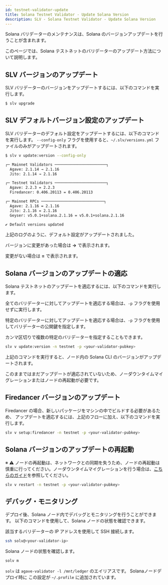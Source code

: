 ```yaml
---
id: testnet-validator-update
title: Solana Testnet Validator - Update Solana Version
description: SLV - Solana Testnet Validator - Update Solana Version
---
```


Solana バリデーターのメンテナンスは、Solana のバージョンアップデートを行うことが含まれます。

このページでは、Solana テストネットのバリデーターのアップデート方法について説明します。

## SLV バージョンのアップデート

SLV バリデーターのバージョンをアップデートするには、以下のコマンドを実行します。

```bash
$ slv upgrade
```

## SLV デフォルトバージョン設定のアップデート

SLV バリデーターのデフォルト設定をアップデートするには、以下のコマンドを実行します。
`--config-only` フラグを使用すると、`~/.slv/versions.yml` ファイルのみがアップデートされます。

```bash
$ slv v update:version --config-only

┌─ Mainnet Validators ───────────────────────┐
  Agave: 2.1.14 → 2.1.16
  Jito: 2.1.14 → 2.1.16

┌─ Testnet Validators ───────────────────────┐
  Agave: 2.2.3 = 2.2.3
  Firedancer: 0.406.20113 = 0.406.20113

┌─ Mainnet RPCs ────────────────────────────┐
  Agave: 2.1.16 = 2.1.16
  Jito: 2.1.16 = 2.1.16
  Geyser: v5.0.1+solana.2.1.16 = v5.0.1+solana.2.1.16

✔ Default versions updated
```

上記のログのように、デフォルト設定がアップデートされました。

バージョンに変更があった場合は **->** で表示されます。

変更がない場合は **=** で表示されます。

## Solana バージョンのアップデートの適応

Solana テストネットのアップデートを適応するには、以下のコマンドを実行します。

全てのバリデーターに対してアップデートを適応する場合は、`-p` フラグを使用せずに実行します。

特定のバリデーターに対してアップデートを適応する場合は、`-p` フラグを使用してバリデーターの公開鍵を指定します。

カンマ区切りで複数の特定のバリデーターを指定することもできます。

```bash
slv v update:version -n testnet -p <your-validator-pubkey> 
```

上記のコマンドを実行すると、ノード内の Solana CLI のバージョンがアップデートされます。

このままではまだアップデートが適応されていないため、ノーダウンタイムマイグレーションまたはノードの再起動が必要です。

## Firedancer バージョンのアップデート

Firedancer の場合、新しいパッケージをマシンの中でビルドする必要があるため、
アップデートを適応するには、上記のフローに加え、以下のコマンドを実行します。

```bash
slv v setup:firedancer -n testnet -p <your-validator-pubkey>
```

## Solana バージョンのアップデートの再起動

※ ⚠️ ノードの再起動は、ネットワークとの同期を失うため、ノードの再起動は慎重に行ってください。ノーダウンタイムマイグレーションを行う場合は、[こちらのガイド](/ja/doc/testnet-validator/migrate)を参照してください。

```bash
slv v restart -n testnet -p <your-validator-pubkey>
```

## デバッグ・モニタリング

デプロイ後、Solana ノード内でデバッグとモニタリングを行うことができます。
以下のコマンドを使用して、Solana ノードの状態を確認できます。

該当するバリデーターの IP アドレスを使用して SSH 接続します。
```bash
ssh solv@<your-validator-ip>
```

Solana ノードの状態を確認します。
```bash
solv m
```

`solv` は `agave-validator -l /mnt/ledger` のエイリアスです。
Solanaノードデプロイ時に この設定が `~/.profile` に追加されています。
